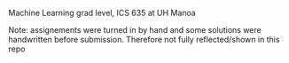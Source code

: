 Machine Learning grad level, ICS 635 at UH Manoa

Note: assignements were turned in by hand and some solutions were handwritten before submission. Therefore not fully reflected/shown in this repo
